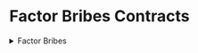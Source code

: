 # Factor Bribes Contracts

<details>

<summary>Factor Bribes</summary>

* FactorTransparentUpgradeableProxy (FactorBribeController): [`0x980F157b36408B6A5fE6329B7b70543CbF25d052`](https://arbiscan.io/address/0x980F157b36408B6A5fE6329B7b70543CbF25d052)
* FactorTransparentUpgradeableProxy (FactorBribe): [0x529D71Adf9e6685De053568C75f2fe1799d3F5ed](https://arbiscan.io/address/0x529D71Adf9e6685De053568C75f2fe1799d3F5ed)

</details>
